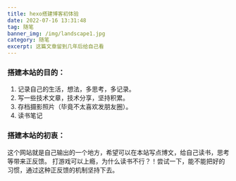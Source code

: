 ```yaml
---
title: hexo搭建博客初体验
date: 2022-07-16 13:31:48
tag: 随笔
banner_img: /img/landscape1.jpg
category: 随笔
excerpt: 这篇文章留到几年后给自己看
---
```


### 搭建本站的目的：
1. 记录自己的生活，想法，多思考，多记录。
2. 写一些技术文章，技术分享，坚持积累。
3. 存档摄影照片（毕竟不太喜欢发朋友圈）。
4. 读书笔记

### 搭建本站的初衷：
这个网站就是自己输出的一个地方，希望可以在本站写点博文，给自己读书，思考等带来正反馈。
打游戏可以上瘾，为什么读书不行？！尝试一下，能不能把好的习惯，通过这种正反馈的机制坚持下去。
